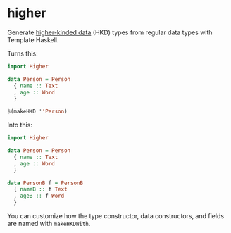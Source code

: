 # higher

Generate [higher-kinded data] (HKD) types from regular data types with Template
Haskell.

[higher-kinded data]: https://reasonablypolymorphic.com/blog/higher-kinded-data/

Turns this:

```haskell
import Higher

data Person = Person
  { name :: Text
  , age :: Word
  }

$(makeHKD ''Person)
```

Into this:

```haskell
import Higher

data Person = Person
  { name :: Text
  , age :: Word
  }

data PersonB f = PersonB
  { nameB :: f Text
  , ageB :: f Word
  }
```

You can customize how the type constructor, data constructors, and fields are
named with `makeHKDWith`.
